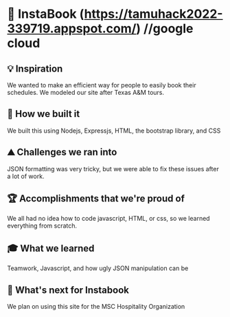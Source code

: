 # 📅 InstaBook (https://tamuhack2022-339719.appspot.com/) //google cloud

## 💡 Inspiration
We wanted to make an efficient way for people to easily book their schedules. We modeled our site after Texas A&M tours.

## 🔧 How we built it
We built this using Nodejs, Expressjs, HTML, the bootstrap library, and CSS

## ⛰️ Challenges we ran into
JSON formatting was very tricky, but we were able to fix these issues after a lot of work.

## 🏆 Accomplishments that we're proud of
We all had no idea how to code javascript, HTML, or css, so we learned everything from scratch.

## 🎓 What we learned
Teamwork, Javascript, and how ugly JSON manipulation can be

## 🔮 What's next for Instabook
We plan on using this site for the MSC Hospitality Organization
